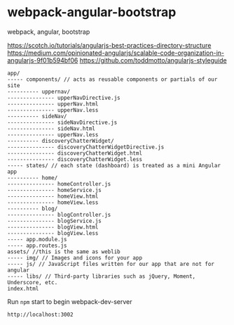 # webpack-angular-bootstrap
webpack, angular, bootstrap

https://scotch.io/tutorials/angularjs-best-practices-directory-structure
https://medium.com/opinionated-angularjs/scalable-code-organization-in-angularjs-9f01b594bf06
https://github.com/toddmotto/angularjs-styleguide

```
app/
----- components/ // acts as reusable components or partials of our site
---------- uppernav/
--------------- upperNavDirective.js
--------------- upperNav.html
--------------- upperNav.less
---------- sideNav/
--------------- sideNavDirective.js
--------------- sideNav.html
--------------- upperNav.less
---------- discoveryChatterWidget/
--------------- discoveryChatterWidgetDirective.js
--------------- discoveryChatterWidget.html
--------------- discoveryChatterWidget.less
----- states/ // each state (dashboard) is treated as a mini Angular app
---------- home/
--------------- homeController.js
--------------- homeService.js
--------------- homeView.html
--------------- homeView.less
---------- blog/
--------------- blogController.js
--------------- blogService.js
--------------- blogView.html
--------------- blogView.less
----- app.module.js
----- app.routes.js
assets/ //this is the same as weblib
----- img/ // Images and icons for your app
----- js/ // JavaScript files written for our app that are not for angular
----- libs/ // Third-party libraries such as jQuery, Moment, Underscore, etc.
index.html
```

Run `npm` start to begin webpack-dev-server

`http://localhost:3002`
